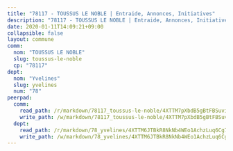 ```yaml
---
title: "78117 - TOUSSUS LE NOBLE | Entraide, Annonces, Initiatives"
description: "78117 - TOUSSUS LE NOBLE | Entraide, Annonces, Initiatives"
date: 2020-01-11T14:09:21+09:00
collapsible: false
layout: commune
comm:
  nom: "TOUSSUS LE NOBLE"
  slug: toussus-le-noble
  cp: "78117"
dept:
  nom: "Yvelines"
  slug: yvelines
  num: "78"
peerpad:
  comm:
    read_path: /r/markdown/78117_toussus-le-noble/4XTTM7pXbdB5gBtFBSuviYJkUA5BQ3pdafi7ebRZ2f5pkPYnZ
    write_path: /w/markdown/78117_toussus-le-noble/4XTTM7pXbdB5gBtFBSuviYJkUA5BQ3pdafi7ebRZ2f5pkPYnZ-K3TgU3pvfuRp7X96sGsQQLfyKLBnDH4H1K1G8MXzsN4MZgNKSjJ2ZEGPKN3BkVzSUnfcYpCanSbRsDTmUeRQZuCbVMUew4b9m19GPDTzRtSTfAuENiGUo2nbJA5V8g1ReQw9HkKF
  dept:
    read_path: /r/markdown/78_yvelines/4XTTM6JTBkR8NkNb4WEo1AchzLuq6Cg73ydg7w9pErcQZA13p
    write_path: /w/markdown/78_yvelines/4XTTM6JTBkR8NkNb4WEo1AchzLuq6Cg73ydg7w9pErcQZA13p-K3TgUBFRQCPZwoWqJkunXeSjdgbtU3xzUSsui8DBc3rCTw6mbo4gNvfQRdE99JD3AnVW7fzseq687LKfGWCfAPajih5ByiZ3SpFz1r449oWaDnM5BHKZTbYtf6pEhRvzWbcazhrS
---
```



